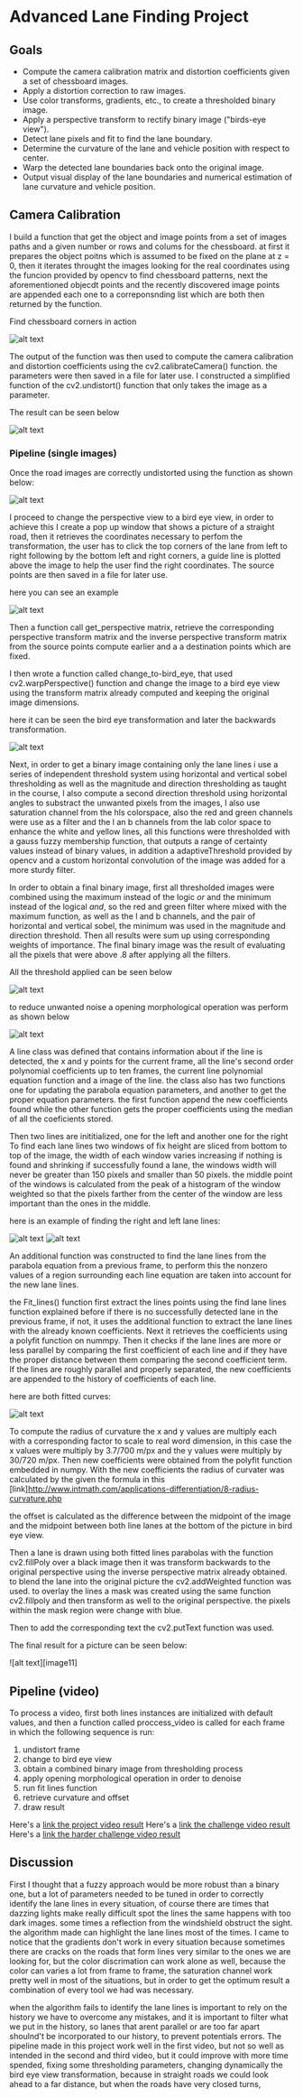 

# **Advanced Lane Finding Project**

## Goals

* Compute the camera calibration matrix and distortion coefficients given a set of chessboard images.
* Apply a distortion correction to raw images.
* Use color transforms, gradients, etc., to create a thresholded binary image.
* Apply a perspective transform to rectify binary image ("birds-eye view").
* Detect lane pixels and fit to find the lane boundary.
* Determine the curvature of the lane and vehicle position with respect to center.
* Warp the detected lane boundaries back onto the original image.
* Output visual display of the lane boundaries and numerical estimation of lane curvature and vehicle position.

[//]: # (Image References)

[image1]: ./examples/find_chess_board_example.PNG "find_chess_board_example"
[image2]: ./examples/undistored_output.PNG "Road Transformed"
[image3]: ./examples/undistored_road_image.PNG "Road Transformed"
[image4]: ./examples/pop_up_window.gif "pop_up_window"
[image5]: ./examples/bird_eye_view_transform.PNG "bird_eye_view_transform"
[image6]: ./examples/thresholding_example.PNG "thresholding example"
[image7]: ./examples/opening.PNG "Opening"
[image8]: ./examples/red_line_finding.PNG "Opening"
[image9]: ./examples/blue_line_finding.PNG "Opening"
[image10]: ./examples/fitted_curves.PNG "Opening"
[image10]: ./examples/output_picture.PNG "Opening"
[video1]: ./project_video.mp4 "Video"


## Camera Calibration

I build a function that get the object and image points from a set of images paths and a given number or rows and colums for the chessboard. at first it prepares the object poitns which is assumed to be fixed on the plane at z = 0, then it iterates throught the images looking for the real coordinates using the funcion provided by opencv to find chessboard patterns, next the aforementioned objecdt points and the recently discovered image points are appended each one to a correponsnding list which are both then returned by the function. 

Find chessboard corners in action

![alt text][image1]

The output of the function was then used to compute the camera calibration and distortion coefficients using the cv2.calibrateCamera() function. the parameters were then saved in a file for later use. 
I constructed a simplified function of the cv2.undistort() function that only takes the image as a parameter.

The result can be seen below

![alt text][image2]

### Pipeline (single images)

Once the road images are correctly undistorted using the function as shown below:

![alt text][image3]

I proceed to change the perspective view to a bird eye view, in order to achieve this I create a pop up window that shows a picture of a straight road, then it retrieves the coordinates necessary to perfom the transformation, the user has to click the top corners of the lane from left to right following by the bottom left and right corners, a guide line is plotted above the image to help the user find the right coordinates.
The source points are then saved in a file for later use.

here you can see an example

![alt text][image4]

Then a function call get_perspective matrix, retrieve the corresponding perspective transform matrix and the inverse perspective transform matrix from the source points compute earlier and a a destination points which are fixed.

I then wrote a function called change_to-bird_eye, that used cv2.warpPerspective() function and change the image to a bird eye view using the transform matrix already computed and keeping the original image dimensions.

here it can be seen the bird eye transformation and later the backwards transformation.

![alt text][image5]

Next, in order to get a binary image containing only the lane lines i use a series of independent threshold system using horizontal and vertical sobel thresholding as well as the magnitude and direction thresholding as taught in the course, I also compute 
a second direction threshold using horizontal angles to substract the unwanted pixels from the images, I also use saturation channel from the hls colorspace, also the red and green channels were use as a filter and the l an b channels from the lab color space to enhance the white and yellow lines, all this functions were thresholded with a gauss fuzzy membership function, that outputs a range of certainty values instead of binary values, in addition a adaptiveThreshold provided by opencv and a custom horizontal convolution of the image was added for a more sturdy filter.

In order to obtain a final binary image, first all thresholded images were combined using the maximum instead of the logic *or* and the minimum instead of the logical *and*, so the red and green filter where mixed with the maximum function, as well as the l and b channels, and the pair of horizontal and vertical sobel, the minimum was used in the magnitude and direction threshold.
Then all results were sum up using corresponding weights of importance.
The final binary image was the result of evaluating all the pixels that were above .8 after applying all the filters.

All the threshold applied can be seen below

![alt text][image6]

to reduce unwanted noise a opening morphological operation was perform as shown below

![alt text][image7]

A line class was defined that contains information about if the line is detected, the x and y points for the current frame, all the line's second order polynomial coefficients up to ten frames, the current line polynomial equation function and a image of the line.
the class also has two functions one for updating the parabola equation parameters, and another to get the proper equation parameters. 
the first function append the new coefficients found while the other function gets the proper coefficients using the median of all the coeficients stored.

Then two lines are inititialized, one for the left and another one for the right
To find each lane lines two windows of fix height are sliced from bottom to top of the image, the width of each window varies increasing if nothing is found and shrinking if successfully found a lane, the windows width will never be greater than 150 pixels and smaller than 50 pixels. the middle point of the windows is calculated from the peak of a histogram of the window weighted so that the pixels farther from the center of the window are less important than the ones in the middle.

here is an example of finding the right and left lane lines:

![alt text][image8]
![alt text][image9]

An additional function was constructed to find the lane lines from the parabola equation from a previous frame, to perform this the nonzero values of a region surrounding each line equation are taken into account for the new lane lines. 


the Fit_lines() function first extract the lines points using the find lane lines function explained before if there is no successfully detected lane in the previous frame, if not, it uses the additional function to extract the lane lines with the already known coefficients. 
Next it retrieves the coefficients using a polyfit function on nummpy.
Then it checks if the lane lines are more or less parallel by comparing the first coefficient of each line and if they have the proper distance between them comparing the second coefficient term.
If the lines are roughly parallel and properly separated, the new coefficients are appended to the history of coefficients of each line.

here are both fitted curves:

![alt text][image10]

To compute the radius of curvature the x and y values are multiply each with a corresponding factor to scale to real word dimension, in this case the x values were multiply by 3.7/700 m/px and the y values were multiply by 30/720 m/px.
Then new coefficients were obtained from the polyfit function embedded in numpy.
With the new coefficients the radius of curvater was calculated by the given the formula in this [link]http://www.intmath.com/applications-differentiation/8-radius-curvature.php

the offset is calculated as the difference between the midpoint of the image and the midpoint between both line lanes at the bottom of the picture in bird eye view.

Then a lane is drawn using both fitted lines parabolas with the function cv2.fillPoly over a black image then it was transform backwards to the original perspective using the inverse perspective matrix already obtained.
to blend the lane into the original picture the cv2.addWeighted function was used.
to overlay the lines a mask was created using the same function cv2.fillpoly and then transform as well to the original perspective. the pixels within the mask region were change with blue.

Then to add the corresponding text the cv2.putText function was used.

The final result for a picture can be seen below:

![alt text][image11]

## Pipeline (video)

To process a video, first both lines instances are initialized with default values, and then a function called proccess_video is called for each frame in which the following sequence is run:

1. undistort frame
2. change to bird eye view
3. obtain a combined binary image from thresholding process
4. apply opening morphological operation in order to denoise
5. run fit lines function
6. retrieve curvature and offset
7. draw result

Here's a [link the project video result](./video_output2.mp4)
Here's a [link the challenge video result](./video_output3.mp4)
Here's a [link the harder challenge video result](./video_output4.mp4)


## Discussion

First I thought that a fuzzy approach would be more robust than a binary one, but a lot of parameters needed to be tuned in order to correctly identify the lane lines in every situation, of course there are times that dazzing lights make really difficult spot the lines 
the same happens with too dark images. some times a reflection from the windshield obstruct the sight.
the algorithm made can highlight the lane lines most of the times. I came to notice that the gradients don't work in every situation because sometimes there are cracks on the roads that form lines very similar to the ones we are looking for, but the color discrimation can work alone as well, because the color can varies a lot from frame to frame, the saturation channel work pretty well in most of the situations, but in order to get the optimum result a combination of every tool we had was necessary.

when the algorithm fails to identify the lane lines is important to rely on the history we have to overcome any mistakes, and it is important to filter what we put in the history, so lanes that arent parallel or are too far apart shoulnd't be incorporated to our history, to prevent potentials errors.
The pipeline made in this project work well in the first video, but not so well as intended in the second and third video, but it could improve with more time spended, fixing some thresholding parameters, changing dynamically the bird eye view transformation, because in straight roads we could look ahead to a far distance, but when the roads have very closed turns, 
